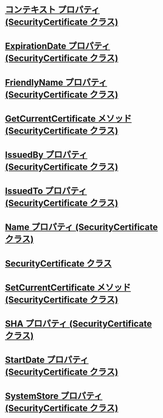 # [コンテキスト プロパティ (SecurityCertificate クラス)](context-property-securitycertificate-class.md)
# [ExpirationDate プロパティ (SecurityCertificate クラス)](expirationdate-property-securitycertificate-class.md)
# [FriendlyName プロパティ (SecurityCertificate クラス)](friendlyname-property-securitycertificate-class.md)
# [GetCurrentCertificate メソッド (SecurityCertificate クラス)](getcurrentcertificate-method-securitycertificate-class.md)
# [IssuedBy プロパティ (SecurityCertificate クラス)](issuedby-property-securitycertificate-class.md)
# [IssuedTo プロパティ (SecurityCertificate クラス)](issuedto-property-securitycertificate-class.md)
# [Name プロパティ (SecurityCertificate クラス)](name-property-securitycertificate-class.md)
# [SecurityCertificate クラス](securitycertificate-class.md)
# [SetCurrentCertificate メソッド (SecurityCertificate クラス)](setcurrentcertificate-method-securitycertificate-class.md)
# [SHA プロパティ (SecurityCertificate クラス)](sha-property-securitycertificate-class.md)
# [StartDate プロパティ (SecurityCertificate クラス)](startdate-property-securitycertificate-class.md)
# [SystemStore プロパティ (SecurityCertificate クラス)](systemstore-property-securitycertificate-class.md)
